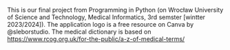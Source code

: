 This is our final project from Programming in Python (on Wrocław University of Science and Technology, Medical Informatics, 3rd semster [wintter 2023/2024]).
The application logo is a free resource on Canva by @sleborstudio.
The medical dictionary is based on https://www.rcog.org.uk/for-the-public/a-z-of-medical-terms/